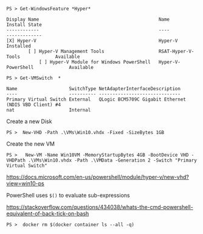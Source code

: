 

```
PS > Get-WindowsFeature *Hyper*

Display Name                                            Name                       Install State
------------                                            ----                       -------------
[X] Hyper-V                                             Hyper-V                        Installed
        [ ] Hyper-V Management Tools                    RSAT-Hyper-V-Tools             Available
            [ ] Hyper-V Module for Windows PowerShell   Hyper-V-PowerShell             Available
```


```
PS > Get-VMSwitch  *

Name                   SwitchType NetAdapterInterfaceDescription
----                   ---------- ------------------------------
Primary Virtual Switch External   QLogic BCM5709C Gigabit Ethernet (NDIS VBD Client) #4
nat                    Internal
```

Create a new Disk

```
PS >  New-VHD -Path .\VMs\Win10.vhdx -Fixed -SizeBytes 1GB
```
Create the new VM

```
PS >   New-VM -Name Win10VM -MemoryStartupBytes 4GB -BootDevice VHD -VHDPath .\VMs\Win10.vhdx -Path .\VMData -Generation 2 -Switch "Primary Virtual Switch"
```



https://docs.microsoft.com/en-us/powershell/module/hyper-v/new-vhd?view=win10-ps


PowerShell uses `$()` to evaluate sub-expressions

https://stackoverflow.com/questions/434038/whats-the-cmd-powershell-equivalent-of-back-tick-on-bash

```
PS >  docker rm $(docker container ls --all -q)
```
